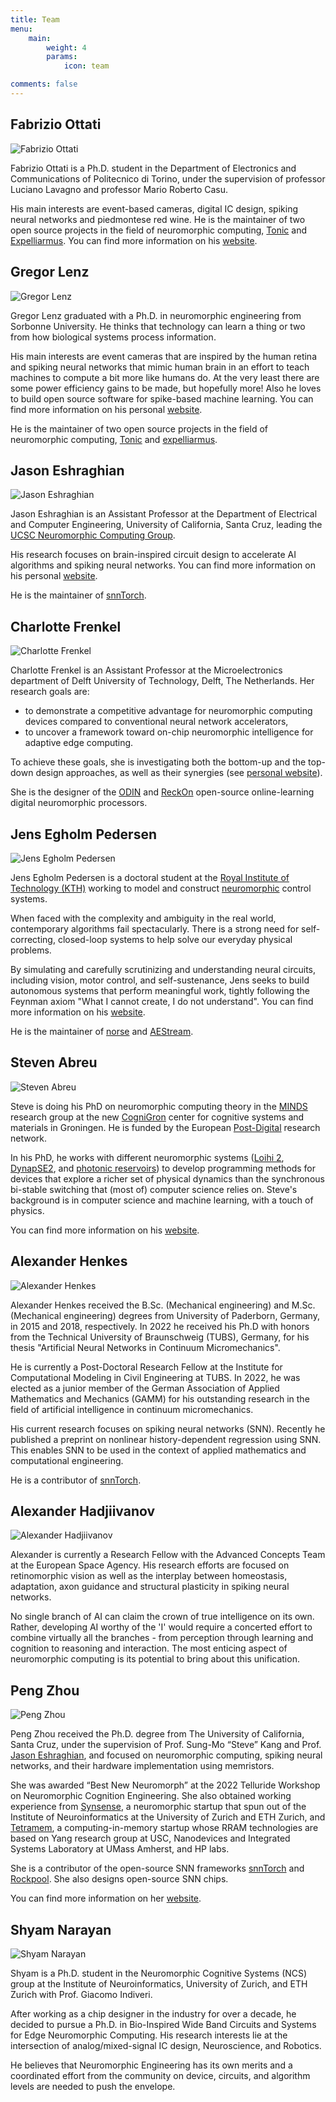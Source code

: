```yaml
---
title: Team
menu:
    main: 
        weight: 4
        params:
            icon: team

comments: false
---
```


## Fabrizio Ottati

![Fabrizio Ottati](fabrizio-ottati.jpg)

Fabrizio Ottati is a Ph.D. student in the Department of Electronics and Communications of Politecnico di Torino, under the supervision of professor Luciano Lavagno and professor Mario Roberto Casu.

His main interests are event-based cameras, digital IC design, spiking neural networks and piedmontese red wine. He is the maintainer of two open source projects in the field of neuromorphic computing, [Tonic](https://tonic.readthedocs.io) and [Expelliarmus](https://expelliarmus.readthedocs.io). You can find more information on his [website](https://fabrizio-ottati.github.io).

## Gregor Lenz

![Gregor Lenz](gregor-lenz.jpeg)

Gregor Lenz graduated with a Ph.D. in neuromorphic engineering from Sorbonne University. He thinks that technology can learn a thing or two from how biological systems process information. 

His main interests are event cameras that are inspired by the human retina and spiking neural networks that mimic human brain in an effort to teach machines to compute a bit more like humans do. At the very least there are some power efficiency gains to be made, but hopefully more! Also he loves to build open source software for spike-based machine learning. You can find more information on his personal [website](https://lenzgregor.com/).


He is the maintainer of two open source projects in the field of neuromorphic computing, [Tonic](https://github.com/neuromorphs/tonic) and [expelliarmus](https://github.com/open-neuromorphic/expelliarmus). 

## Jason Eshraghian

![Jason Eshraghian](jason-eshraghian.webp)

Jason Eshraghian is an Assistant Professor at the Department of Electrical and Computer Engineering, University of California, Santa Cruz, leading the [UCSC Neuromorphic Computing Group](http://ncg.ucsc.edu/).

His research focuses on brain-inspired circuit design to accelerate AI algorithms and spiking neural networks. You can find more information on his personal [website](https://www.jasoneshraghian.com/).

He is the maintainer of [snnTorch](https://github.com/jeshraghian/snntorch).

## Charlotte Frenkel

![Charlotte Frenkel](charlotte-frenkel.jpg)

Charlotte Frenkel is an Assistant Professor at the Microelectronics department of Delft University of Technology, Delft, The Netherlands. Her research goals are:

- to demonstrate a competitive advantage for neuromorphic computing devices compared to conventional neural network accelerators,
- to uncover a framework toward on-chip neuromorphic intelligence for adaptive edge computing.

To achieve these goals, she is investigating both the bottom-up and the top-down design approaches, as well as their synergies (see [personal website](https://chfrenkel.github.io)).

She is the designer of the [ODIN](https://github.com/ChFrenkel/ODIN) and [ReckOn](https://github.com/ChFrenkel/ReckOn) open-source online-learning digital neuromorphic processors.

## Jens Egholm Pedersen

![Jens Egholm Pedersen](jens-egholm.png)

Jens Egholm Pedersen is a doctoral student at the [Royal Institute of Technology (KTH)](https://www.kth.se/profile/jeped/) working to model and construct [neuromorphic](https://en.wikipedia.org/wiki/Neuromorphic_engineering) control systems.

When faced with the complexity and ambiguity in the real world, contemporary algorithms fail spectacularly. There is a strong need for self-correcting, closed-loop systems to help solve our everyday physical problems.

By simulating and carefully scrutinizing and understanding neural circuits, including vision, motor control, and self-sustenance, Jens seeks to build autonomous systems that perform meaningful work, tightly following the Feynman axiom "What I cannot create, I do not understand". You can find more information on his [website](https://jepedersen.dk/).

He is the maintainer of [norse](https://github.com/norse/norse) and [AEStream](https:github.com/norse/aestream).

## Steven Abreu

![Steven Abreu](steven-abreu.jpg)

Steve is doing his PhD on neuromorphic computing theory in the [MINDS](https://www.ai.rug.nl/minds/) research group at the new [CogniGron](https://www.rug.nl/research/fse/cognitive-systems-and-materials/about/) center for cognitive systems and materials in Groningen. He is funded by the European [Post-Digital](http://postdigital.astonphotonics.uk/) research network.

In his PhD, he works with different neuromorphic systems ([Loihi 2](https://www.intel.com/content/www/us/en/research/neuromorphic-computing.html), [DynapSE2](https://www.synsense.ai/products/dynap-se2/), and [photonic reservoirs](https://photonics.intec.ugent.be/research/topics.asp?ID=112)) to develop programming methods for devices that explore a richer set of physical dynamics than the synchronous bi-stable switching that (most of) computer science relies on. Steve's background is in computer science and machine learning, with a touch of physics.

You can find more information on his [website](https://stevenabreu.com/).

## Alexander Henkes

![Alexander Henkes](alexander-henkes.jpg)

Alexander Henkes received the B.Sc. (Mechanical engineering) and M.Sc. (Mechanical engineering) degrees from University of Paderborn, Germany, in 2015 and 2018, respectively. In 2022 he received his Ph.D with honors from the Technical University of Braunschweig (TUBS), Germany, for his thesis "Artificial Neural Networks in Continuum Micromechanics".

He is currently a Post-Doctoral Research Fellow at the Institute for Computational Modeling in Civil Engineering at TUBS. In 2022, he was elected as a junior member of the German Association of Applied Mathematics and Mechanics (GAMM) for his outstanding research in the field of artificial intelligence in continuum micromechanics.

His current research focuses on spiking neural networks (SNN). Recently he published a preprint on nonlinear history-dependent regression using SNN. This enables SNN to be used in the context of applied mathematics and computational engineering.

He is a contributor of [snnTorch](https://github.com/jeshraghian/snntorch).

## Alexander Hadjiivanov

![Alexander Hadjiivanov](alexander-hadjiivanov.jpeg)

Alexander is currently a Research Fellow with the Advanced Concepts Team at the European Space Agency. His research efforts are focused on retinomorphic vision as well as the interplay between homeostasis, adaptation, axon guidance and structural plasticity in spiking neural networks. 

No single branch of AI can claim the crown of true intelligence on its own. Rather, developing AI worthy of the 'I' would require a concerted effort to combine virtually all the branches - from perception through learning and cognition to reasoning and interaction. The most enticing aspect of neuromorphic computing is its potential to bring about this unification.

## Peng Zhou

![Peng Zhou](peng-zhou.jpeg)

Peng Zhou received the Ph.D. degree from The University of California, Santa Cruz, under the supervision of Prof. Sung-Mo “Steve” Kang and Prof. [Jason Eshraghian](https://jasoneshraghian.com), and focused on neuromorphic computing, spiking neural networks, and their hardware implementation using memristors.

She was awarded “Best New Neuromorph” at the 2022 Telluride Workshop on Neuromorphic Cognition Engineering. She also obtained working experience from [Synsense](https://synsense.ai), a neuromorphic startup that spun out of the Institute of Neuroinformatics at the University of Zurich and ETH Zurich, and [Tetramem](https://www.tetramem.com/), a computing-in-memory startup whose RRAM technologies are based on Yang research group at USC, Nanodevices and Integrated Systems Laboratory at UMass Amherst, and HP labs.

She is a contributor of the open-source SNN frameworks [snnTorch](https://snntorch.readthedocs.io) and [Rockpool](https://synsense.gitlab.io/rockpool/). She also designs open-source SNN chips.

You can find more information on her [website](https://pengzhouzp.github.io/).

## Shyam Narayan

![Shyam Narayan](shyam-narayanan.jpeg)

Shyam is a Ph.D. student in the Neuromorphic Cognitive Systems (NCS) group at the Institute of Neuroinformatics, University of Zurich, and ETH Zurich with Prof. Giacomo Indiveri. 

After working as a chip designer in the industry for over a decade, he decided to pursue a Ph.D. in Bio-Inspired Wide Band Circuits and Systems for Edge Neuromorphic Computing. His research interests lie at the intersection of analog/mixed-signal IC design, Neuroscience, and Robotics.

He believes that Neuromorphic Engineering has its own merits and a coordinated effort from the community on device, circuits, and algorithm levels are needed to push the envelope.
